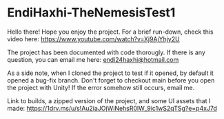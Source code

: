 # EndiHaxhi-TheNemesisTest1

Hello there!
Hope you enjoy the project.
For a brief run-down, check this video here: https://www.youtube.com/watch?v=Xj9AjYhjy2U

The project has been documented with code thorougly. If there is any question, 
you can email me here:
endi24haxhi@hotmail.com

As a side note, when I cloned the project to test if it opened, by default it opened a bug-fix branch.
Don't forget to checkout main before you open the project with Unity!
If the error somehow still occurs, email me.

Link to builds, a zipped version of the project, and some UI assets that I made:
https://1drv.ms/u/s!Au2iaJOjWiNehsR0lW_9ic1wS2qTSg?e=p4xJ7d
